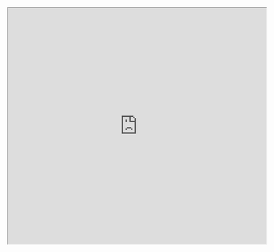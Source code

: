 
<div style="text-align: center;"><iframe width="600" height="550" src="https://www.youtube.com/embed/eSAu5sbIaGk?rel=0"  ></iframe></div>
